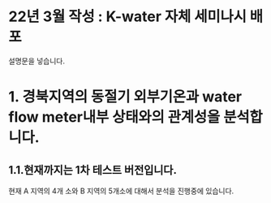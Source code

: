 # 22년 3월 작성 : K-water 자체 세미나시 배포
설명문을 넣습니다.
# 1. 경북지역의 동절기 외부기온과 water flow meter내부 상태와의 관계성을 분석합니다. 
## 1.1.현재까지는 1차 테스트 버전입니다.
현재 A 지역의 4개 소와 B 지역의 5개소에 대해서 분석을 진행중에 있습니다. 

